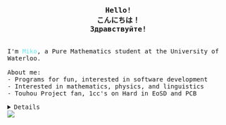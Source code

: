 <h3 align = "center"><samp>Hello!<br>こんにちは！<br>Здравствуйте!</samp></h3>
<p align = "left"><br>
    <samp>
        I'm <span style = "color:#65ebf6">Miko</span>, a Pure Mathematics student at the University of Waterloo.<br><br>
    </samp>
    <samp>
        About me:<br>
        - Programs for fun, interested in software development<br>
        - Interested in mathematics, physics, and linguistics<br>
        - Touhou Project fan, 1cc's on Hard in EoSD and PCB<br>
    <samp>
</p>
<details align = "left">
    <summary><samp> Details </samp></summary><br>
    <p align = "center">
        <img src = "https://github-readme-stats.vercel.app/api?username=imaginarymiko&include_all_commits=true&show_icons=true&theme=tokyonight"><br>
    </p>
</details>
<a href = "<a href="https://github.com/imaginarymiko/imaginarymiko" target="_blank"><img src="https://img.shields.io/github/last-commit/imaginarymiko/imaginarymiko?label=profile%20updated&style=flat&color=green">